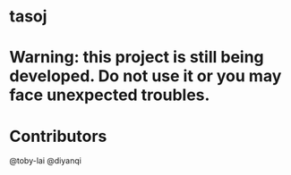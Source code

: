 # tasoj

# Warning: this project is still being developed. Do not use it or you may face unexpected troubles.

# Contributors
@toby-lai @diyanqi
